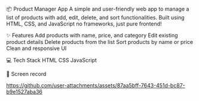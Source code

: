 📦 Product Manager App
A simple and user-friendly web app to manage a list of products with add, edit, delete, and sort functionalities.
Built using HTML, CSS, and JavaScript no frameworks, just pure frontend!

✨ Features
Add products with name, price, and category
Edit existing product details
Delete products from the list
Sort products by name or price
Clean and responsive UI

💻 Tech Stack
HTML
CSS
JavaScript

📸 Screen record


https://github.com/user-attachments/assets/87aa5bff-7643-451d-bc87-b9e1527aba36

